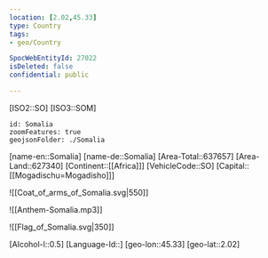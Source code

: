 ```yaml
---
location: [2.02,45.33]
type: Country
tags:
- geo/Country

SpocWebEntityId: 27022
isDeleted: false
confidential: public

---
```

[ISO2::SO]
[ISO3::SOM]
```leaflet
id: Somalia
zoomFeatures: true
geojsonFolder: ./Somalia
```

[name-en::Somalia]
[name-de::Somalia]
[Area-Total::637657]
[Area-Land::627340]
[Continent::[[Africa]]]
[VehicleCode::SO]
[Capital::[[Mogadischu=Mogadisho]]]

![[Coat_of_arms_of_Somalia.svg|550]]

![[Anthem-Somalia.mp3]]

![[Flag_of_Somalia.svg|350]]

[Alcohol-l::0.5]
[Language-Id::]
[geo-lon::45.33]
[geo-lat::2.02]

